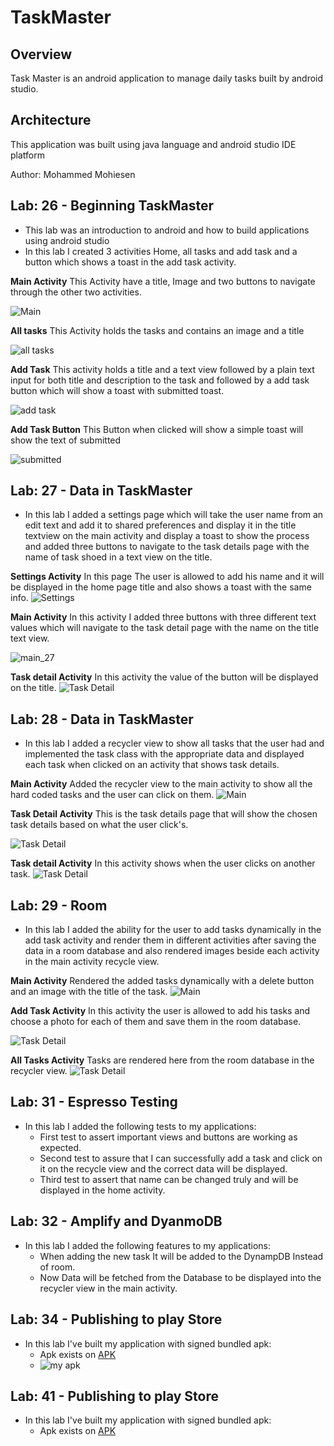 # TaskMaster

## Overview
Task Master is an android application to manage daily tasks built by android studio.

## Architecture 
This application was built using java language and android studio IDE platform

Author: Mohammed Mohiesen


## Lab: 26 - Beginning TaskMaster

- This lab was an introduction to android and how to build applications using android studio
- In this lab I created 3 activities Home, all tasks and add task and a button which shows a toast in the add task activity.

**Main Activity**
This Activity have a title, Image and two buttons to navigate through the other two activities.

![Main](screenshots/main.jpg)

**All tasks**
This Activity holds the tasks and contains an image and a title

![all tasks](screenshots/alltasks.jpg)

**Add Task**
This activity holds a title and a text view followed by a plain text input for both title and description to the task and followed by a add task button which will show a toast with submitted toast.

![add task](screenshots/addtask.jpg)

**Add Task Button**
This Button when clicked will show a simple toast will show the text of submitted

![submitted](screenshots/submitted.jpg)

## Lab: 27 - Data in TaskMaster

- In this lab I added a settings page which will take the user name from an edit text and add it to shared preferences and display it in the title textview on the main activity and display a toast to show the process and added three buttons to navigate to the task details page with the name of task shoed in a text view on the title.

**Settings Activity** In this page The user is allowed to add his name and it will be displayed in the home page title and also shows a toast with the same info.
![Settings](screenshots/setting.jpg)

**Main Activity** In this activity I added three buttons with three different text values which will navigate to the task detail page with the name on the title text view.

![main_27](screenshots/main_27.jpg)

**Task detail Activity** In this activity the value of the button will be displayed on the title.
![Task Detail](screenshots/detail.jpg)



## Lab: 28 - Data in TaskMaster

- In this lab I added a recycler view to show all tasks
that the user had and implemented the task class with the appropriate data and displayed each task when clicked on an activity that shows task details.

**Main Activity** Added the recycler view to the main activity to show all the hard coded tasks and the user can click on them.
![Main](screenshots/recview.png)

**Task Detail Activity** This is the task details page that will show the chosen task details based on what the user click's.

![Task Detail](screenshots/task1.png)

**Task detail Activity** In this activity shows when the user clicks on another task.
![Task Detail](screenshots/task2.png)


## Lab: 29 - Room

- In this lab I added the ability for the user to add tasks dynamically in the add task activity and render them in different activities after saving the data in a room database and also rendered images beside each activity in the main activity recycle view.

**Main Activity** Rendered the added tasks dynamically with a delete button and an image with the title of the task.
![Main](screenshots/room.png)

**Add Task Activity** In this activity the user is allowed to add his tasks and choose a photo for each of them and save them in the room database.

![Task Detail](screenshots/add_room.png)

**All Tasks Activity** Tasks are rendered here from the room database in the recycler view.
![Task Detail](screenshots/all_room.png)

## Lab: 31 - Espresso Testing
- In this lab I added the following tests to my applications:
    - First test to assert important views and buttons are working as expected.
    - Second test to assure that I can successfully add a task and click on it on the recycle view
    and the correct data will be displayed.
    - Third test to assert that name can be changed truly and will be displayed in the home activity.

## Lab: 32 - Amplify and DyanmoDB
- In this lab I added the following features to my applications:
    - When adding the new task It will be added to the DynampDB Instead of room.
    - Now Data will be fetched from the Database to be displayed into the recycler view in
    the main activity.


## Lab: 34 - Publishing to play Store
- In this lab I've built my application with signed bundled apk:
    - Apk exists on [APK](app/release/TaskMaster.apk)
    - ![my apk](APK.png)

## Lab: 41 - Publishing to play Store
- In this lab I've built my application with signed bundled apk:
    - Apk exists on [APK](app/release/TaskMaster.apk)
  


